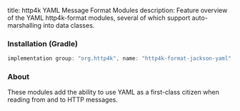title: http4k YAML Message Format Modules
description: Feature overview of the YAML http4k-format modules, several of which support auto-marshalling into data classes.

### Installation (Gradle)

```groovy
implementation group: "org.http4k", name: "http4k-format-jackson-yaml", version: "3.262.0"
```

### About
These modules add the ability to use YAML as a first-class citizen when reading from and to HTTP messages. 

[http4k]: https://http4k.org
